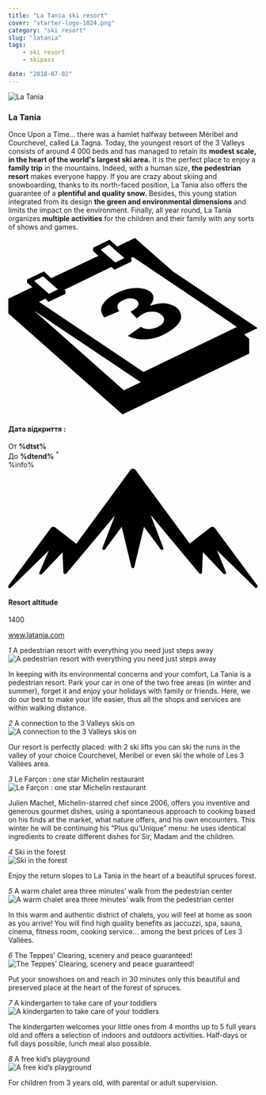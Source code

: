 ```yaml
---
title: "La Tania ski resort"
cover: "starter-logo-1024.png"
category: "ski resort"
slug: "latania"
tags:
    - ski resort
    - skipass

date: "2018-07-02"
---
```


<div class="edito-wrapper station"><div class="banner-station">
<div class="banner-station-logo">
<img src="%HOST%/dist/resortfiles/la-tania.png" alt="La Tania">
</div>
</div>

<h3 class="main-title-1 h-margin-bottom-0">La Tania</h1>
<div class="rich-text">
<p>Once Upon a Time... there was a hamlet halfway between Méribel and Courchevel, called La Tagna. Today, the youngest resort of the 3 Valleys consists of around 4 000 beds and has managed to retain its <strong>modest scale, in the heart of the world's largest ski area.</strong> It is the perfect place to enjoy a <strong>family trip</strong> in the mountains. Indeed, with a human size, <strong>the pedestrian resort</strong> makes everyone happy. If you are crazy about skiing and snowboarding, thanks to its north-faced position, La Tania also offers the guarantee of a <strong>plentiful and quality snow.</strong> Besides, this young station integrated from its design <strong>the green and environmental dimensions</strong> and limits the impact on the environment. Finally, all year round, La Tania organizes <strong>multiple activities</strong> for the children and their family with any sorts of shows and games.</p>
</div>

<div class="grid center">
<div class="col-6">
<i class="icon icon-date icon-55">
<svg xmlns="http://www.w3.org/2000/svg" viewBox="0 0 55.9 39.6"><path d="M37.6 15.5c-.7-.5-1.6-.8-2.6-.9-1.1 0-2.2.2-3.3.6 1.1-1.4 1.1-2.4.1-3.2-.7-.5-1.7-.8-3.1-.8-1.6 0-3.3.5-4.9 1.4-.9.5-1.7 1.1-2.2 1.7-.5.6-.8 1.2-.8 1.7s.2 1.1.7 1.8l3.4-1.4c-.4-.4-.5-.8-.4-1.3.1-.4.5-.8 1.1-1.1.6-.3 1.1-.5 1.7-.5.6 0 1 .1 1.4.4.4.3.6.7.4 1.2-.2.5-.8.9-1.7 1.4l1.4 1.5c.5-.4.9-.7 1.4-1 .6-.4 1.3-.5 2.1-.5s1.4.2 1.9.6c.6.4.8.9.7 1.4-.1.5-.5 1-1.2 1.3-.6.4-1.3.5-2 .6-.7 0-1.4-.1-2-.5l-2.9 2c1.1.6 2.5.9 4.1.8 1.6-.1 3.2-.6 4.7-1.5 1.6-.9 2.7-1.9 3.1-3.1.1-.9-.1-1.9-1.1-2.6z"></path><path d="M52.9 21.6l3-1.4-19-12.7L28.4 0l-4 1.9L22.7.4 19 2.2v.7L20.2 4 9.6 9 8 7.5 4.2 9.3v.7l1.2 1L0 13.6v3.3l25.6 22.6L54 25.9v-3.3l-1.1-1zM22.6 1.5l.9.8L26 4.5l-2 1-2.4-2.1-.9-.8 1.9-1.1zM7.8 8.6l.9.8 2.4 2.1-2 1-2.4-2.1-.9-.8 2-1zm18.1 25.5L5.8 16.3l23.9 16-3.8 1.8zM51.1 20L30.3 30 6.9 14.3l1.4-.7.7.7 3.8-1.8v-.7l-.2-.2 10.5-5.1.7.6 3.8-1.8v-.7l-.2-.2.6-.1 21.6 14.5 1.7 1.2h-.2z"></path></svg></i>
<h4 class="main-title-3 h-uppercase center h-fz-16">Дата відкриття :</h4>
   <div class="opening-dates">
                     От <strong>%dtst%</strong> <br/>
                     До <strong>%dtend%</strong> <sup className="blue">*</sup>
     </div>
     %info%
</div>
<div class="col-6">
<i class="icon icon-mountain icon-55">
<svg xmlns="http://www.w3.org/2000/svg" viewBox="0 0 85.1 40.7"><path d="M23.2 25.6L41.7.4c.2-.3.5-.4.9-.4.3 0 .6.1.8.4l18.5 25.1L69 20c.2-.2.5-.3.8-.2.3 0 .5.2.7.4L85 39.8c.2.2.1.5-.1.7-.2.2-.5.2-.7 0l-13-12.7 3.1 7.5c.1.2 0 .5-.2.6-.2.1-.5.1-.7-.1l-7-7.4-.3 6.9c0 .2-.1.4-.4.5-.2.1-.4 0-.6-.2L48.6 15.8 52.9 27c.1.2 0 .5-.2.6-.2.1-.5.1-.7-.1l-5.7-7.7L43 33.5c-.1.2-.3.4-.5.4s-.4-.2-.5-.4l-3.3-13.7-5.7 7.7c-.2.2-.4.3-.7.1-.2-.1-.3-.4-.2-.6l4.3-11.1-16.6 19.8c-.1.2-.4.2-.6.2-.2-.1-.3-.2-.4-.5l-.3-6.9-7 7.4c-.2.2-.5.2-.7.1-.2-.1-.3-.4-.2-.6l3.2-7.5-13 12.7c-.2.2-.5.2-.7 0-.2-.2-.2-.5-.1-.7l14.5-19.7c.2-.2.4-.4.7-.4.3 0 .6 0 .8.2l7.2 5.6z"></path></svg></i>
<h4 class="main-title-3 h-uppercase center h-fz-16">Resort altitude</h4>
1400
</div>
</div>

<a rel="nofollow" href="http://www.latania.com" class="btn btn-blue" target="_blank">www.latania.com</a>

<div class="poi-anchor-title" id="marker_11">
<em>1</em> A pedestrian resort with everything you need just steps away
</div>

<div class="o-actu fullWidth">
<div class="grid-noGutter-equalHeight_sm-1">
<div class="col">
<img src="%HOST%/dist/resortfiles/latania-stationpietonne.jpg" alt="A pedestrian resort with everything you need just steps away">
</div>
<div class="col">
<div class="pl2 rich-text">
<p>In keeping with its environmental concerns and your comfort, La Tania is a pedestrian resort. Park your car in one of the two free areas (in winter and summer), forget it and enjoy your holidays with family or friends. Here, we do our best to make your life easier, thus all the shops and services are within walking distance.</p>
</div>
</div>
</div>
</div>

<div class="poi-anchor-title" id="marker_12">
<em>2</em> A connection to the 3 Valleys skis on
</div>

<div class="o-actu fullWidth">
<div class="grid-noGutter-equalHeight_sm-1">
<div class="col">
<img src="%HOST%/dist/resortfiles/latania-connexion.jpg" alt="A connection to the 3 Valleys skis on">
</div>
<div class="col">
<div class="pl2 rich-text">
<p>Our resort is perfectly placed: with 2 ski lifts you can ski the runs in the valley of your choice Courchevel, Meribel or even ski the whole of Les 3 Vallées area.</p>
</div>
</div>
</div>
</div>

<div class="poi-anchor-title" id="marker_13">
<em>3</em> Le Farçon : one star Michelin restaurant
</div>

<div class="o-actu fullWidth">
<div class="grid-noGutter-equalHeight_sm-1">
<div class="col">
<img src="%HOST%/dist/resortfiles/latania-lefarcon.jpg" alt="Le Farçon : one star Michelin restaurant">
</div>
<div class="col">
<div class="pl2 rich-text">
<p>Julien Machet, Michelin-starred chef since 2006, offers you inventive and generous gourmet dishes, using a spontaneous approach to cooking based on his finds at the market, what nature offers, and his own encounters. This winter he will be continuing his “Plus qu’Unique” menu: he uses identical ingredients to create different dishes for Sir, Madam and the children.</p>
</div>
</div>
</div>
</div>

<div class="poi-anchor-title" id="marker_14">
<em>4</em> Ski in the forest
</div>

<div class="o-actu fullWidth">
<div class="grid-noGutter-equalHeight_sm-1">
<div class="col">
<img src="%HOST%/dist/resortfiles/latania-skiforet.jpg" alt="Ski in the forest">
</div>
<div class="col">
<div class="pl2 rich-text">
<p>Enjoy the return slopes to La Tania in the heart of a beautiful spruces forest.</p>
</div>
</div>
</div>
</div>

<div class="poi-anchor-title" id="marker_15">
<em>5</em> A warm chalet area three minutes’ walk from the pedestrian center
</div>

<div class="o-actu fullWidth">
<div class="grid-noGutter-equalHeight_sm-1">
<div class="col">
<img src="%HOST%/dist/resortfiles/latania-chalet.jpg" alt="A warm chalet area three minutes’ walk from the pedestrian center">
</div>
<div class="col">
<div class="pl2 rich-text">
<p>In this warm and authentic district of chalets, you will feel at home as soon as you arrive! You will find high quality benefits as jaccuzzi, spa, sauna, cinema, fitness room, cooking service… among the best prices of Les 3 Vallées.</p>
</div>
</div>
</div>
</div>

<div class="poi-anchor-title" id="marker_16">
<em>6</em> The Teppes’ Clearing, scenery and peace guaranteed!
</div>

<div class="o-actu fullWidth">
<div class="grid-noGutter-equalHeight_sm-1">
<div class="col">
<img src="%HOST%/dist/resortfiles/latania-raquette.jpg" alt="The Teppes’ Clearing, scenery and peace guaranteed!">
</div>
<div class="col">
<div class="pl2 rich-text">
<p>Put your snowshoes on and reach in 30 minutes only this beautiful and preserved place at the heart of the forest of spruces.</p>
</div>
</div>
</div>
</div>

<div class="poi-anchor-title" id="marker_17">
<em>7</em> A kindergarten to take care of your toddlers
</div>
<div class="o-actu fullWidth">
<div class="grid-noGutter-equalHeight_sm-1">
<div class="col">
<img src="%HOST%/dist/resortfiles/latania-garderie.jpg" alt="A kindergarten to take care of your toddlers">
</div>
<div class="col">
<div class="pl2 rich-text">
<p>The kindergarten welcomes your little ones from 4 months up to 5 full years old and offers a selection of indoors and outdoors activities. Half-days or full days possible, lunch meal also possible.</p>
</div>
</div>
</div>
</div>

<div class="poi-anchor-title" id="marker_18">
<em>8</em> A free kid’s playground
</div>

<div class="o-actu fullWidth">
   <div class="grid-noGutter-equalHeight_sm-1">
<div class="col">
<img src="%HOST%/dist/resortfiles/latania-airdejeux.jpg" alt="A free kid’s playground">
</div>
<div class="col">
<div class="pl2 rich-text">
<p>For children from 3 years old, with parental or adult supervision.</p>
</div>
</div>
</div>
</div>
</div>

</div>